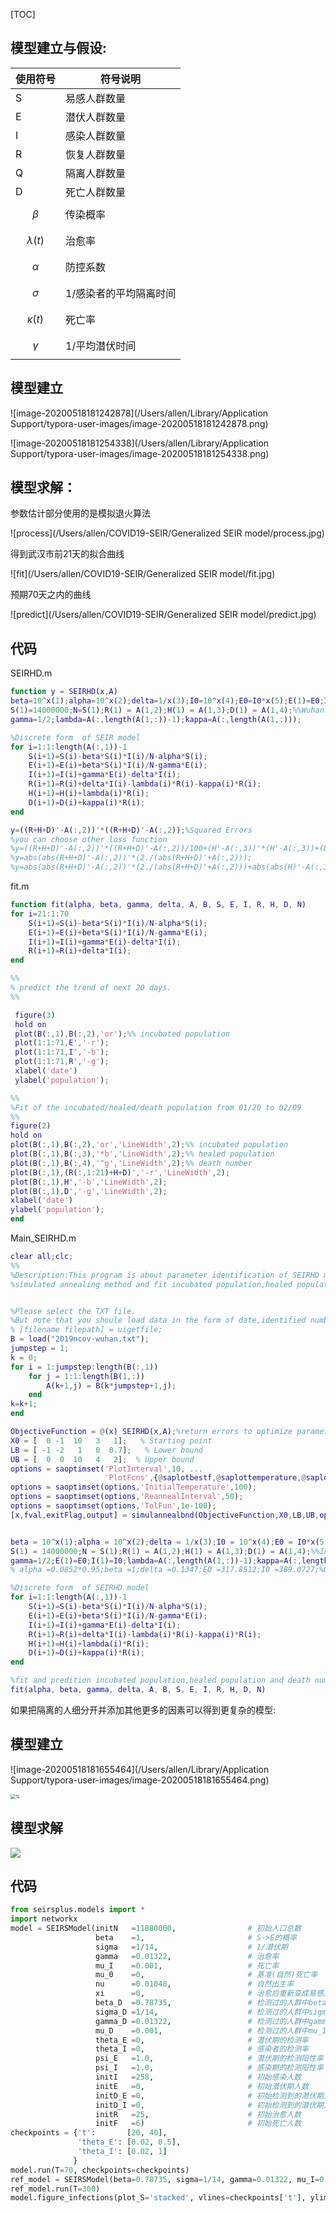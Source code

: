 [TOC]

## 模型建立与假设:

| 使用符号       | 符号说明 |
| -------------- | -------- |
| S              |  易感人群数量        |
| E              |  潜伏人群数量        |
| I              | 感染人群数量         |
| R              |  恢复人群数量        |
| Q              |  隔离人群数量        |
| D              |   死亡人群数量       |
| $$\beta$$      | 传染概率          |
| $$\lambda(t)$$ |  治愈率        |
| $$\alpha$$     |  防控系数        |
| $$\sigma$$     |   1/感染者的平均隔离时间       |
| $$\kappa(t)$$  |   死亡率       |
| $$\gamma$$   |   1/平均潜伏时间      |

## 模型建立

![image-20200518181242878](/Users/allen/Library/Application Support/typora-user-images/image-20200518181242878.png)

![image-20200518181254338](/Users/allen/Library/Application Support/typora-user-images/image-20200518181254338.png)



## 模型求解：

参数估计部分使用的是模拟退火算法

![process](/Users/allen/COVID19-SEIR/Generalized SEIR model/process.jpg)

得到武汉市前21天的拟合曲线

![fit](/Users/allen/COVID19-SEIR/Generalized SEIR model/fit.jpg)

预期70天之内的曲线

![predict](/Users/allen/COVID19-SEIR/Generalized SEIR model/predict.jpg)

## 代码

SEIRHD.m
```matlab
function y = SEIRHD(x,A)
beta=10^x(1);alpha=10^x(2);delta=1/x(3);I0=10^x(4);E0=I0*x(5);E(1)=E0;I(1)=I0;%%parameters
S(1)=14000000;N=S(1);R(1) = A(1,2);H(1) = A(1,3);D(1) = A(1,4);%%Wuhan
gamma=1/2;lambda=A(:,length(A(1,:))-1);kappa=A(:,length(A(1,:)));

%Discrete form  of SEIR model
for i=1:1:length(A(:,1))-1
    S(i+1)=S(i)-beta*S(i)*I(i)/N-alpha*S(i);
    E(i+1)=E(i)+beta*S(i)*I(i)/N-gamma*E(i);
    I(i+1)=I(i)+gamma*E(i)-delta*I(i);
    R(i+1)=R(i)+delta*I(i)-lambda(i)*R(i)-kappa(i)*R(i);
    H(i+1)=H(i)+lambda(i)*R(i);
    D(i+1)=D(i)+kappa(i)*R(i);
end

y=((R+H+D)'-A(:,2))'*((R+H+D)'-A(:,2));%Squared Errors
%you can choose other loss function
%y=((R+H+D)'-A(:,2))'*((R+H+D)'-A(:,2))/100+(H'-A(:,3))'*(H'-A(:,3))+(D'-A(:,4))'*(D'-A(:,4))*20;
%y=abs(abs(R+H+D)'-A(:,2))'*(2./(abs(R+H+D)'+A(:,2)));
%y=abs(abs(R+H+D)'-A(:,2))'*(2./(abs(R+H+D)'+A(:,2)))+abs(abs(H)'-A(:,3))'*(2./(abs(H)'+A(:,3)+1))+abs(abs(D)'-A(:,4))'*(2./(abs(D)'+A(:,4)+1));
```


fit.m
```matlab
function fit(alpha, beta, gamma, delta, A, B, S, E, I, R, H, D, N)
for i=21:1:70
    S(i+1)=S(i)-beta*S(i)*I(i)/N-alpha*S(i);
    E(i+1)=E(i)+beta*S(i)*I(i)/N-gamma*E(i);
    I(i+1)=I(i)+gamma*E(i)-delta*I(i);
    R(i+1)=R(i)+delta*I(i);
end

%%
% predict the trend of next 20 days.
%%

 figure(3)
 hold on
 plot(B(:,1),B(:,2),'or');%% incubated population
 plot(1:1:71,E','-r');
 plot(1:1:71,I','-b');
 plot(1:1:71,R','-g');
 xlabel('date')
 ylabel('population');

%%
%Fit of the incubated/healed/death population from 01/20 to 02/09
%%
figure(2)
hold on
plot(B(:,1),B(:,2),'or','LineWidth',2);%% incubated population
plot(B(:,1),B(:,3),'*b','LineWidth',2);%% healed population
plot(B(:,1),B(:,4),'^g','LineWidth',2);%% death number
plot(B(:,1),(R(:,1:21)+H+D)','-r','LineWidth',2);
plot(B(:,1),H','-b','LineWidth',2);
plot(B(:,1),D','-g','LineWidth',2);
xlabel('date')
ylabel('population');
end
```

Main_SEIRHD.m

```matlab
clear all;clc;
%%
%Description:This program is about parameter identification of SEIRHD model by using
%simulated annealing method and fit incubated population,healed population and death number.


%Please select the TXT file.
%But note that you shoule load data in the form of date,identified number,healed number,death number
% [filename filepath] = uigetfile;
B = load("2019ncov-wuhan.txt");
jumpstep = 1;
k = 0;
for i = 1:jumpstep:length(B(:,1))
    for j = 1:1:length(B(1,:))
        A(k+1,j) = B(k*jumpstep+1,j);
    end
k=k+1;
end

ObjectiveFunction = @(x) SEIRHD(x,A);%return errors to optimize parameters
X0 = [  0 -1  10   3   1];   % Starting point
LB = [ -1 -2   1   0  0.7];   % Lower bound  
UB = [  0  0  10   4   2];  % Upper bound
options = saoptimset('PlotInterval',10, ...
                     'PlotFcns',{@saplotbestf,@saplottemperature,@saplotf,@saplotstopping});
options = saoptimset(options,'InitialTemperature',100);
options = saoptimset(options,'ReannealInterval',50);
options = saoptimset(options,'TolFun',1e-100);
[x,fval,exitFlag,output] = simulannealbnd(ObjectiveFunction,X0,LB,UB,options);%simulated annealing method


beta = 10^x(1);alpha = 10^x(2);delta = 1/x(3);I0 = 10^x(4);E0 = I0*x(5);E(1) = E0;I(1) = I0;%Parameters
S(1) = 14000000;N = S(1);R(1) = A(1,2);H(1) = A(1,3);D(1) = A(1,4);%%Initial value
gamma=1/2;E(1)=E0;I(1)=I0;lambda=A(:,length(A(1,:))-1);kappa=A(:,length(A(1,:)));
% alpha =0.0852*0.95;beta =1;delta =0.1347;E0 =317.8512;I0 =389.0727;%Optimal parameters of Wuhan-the best fit 

%Discrete form  of SEIRHD model
for i=1:1:length(A(:,1))-1
    S(i+1)=S(i)-beta*S(i)*I(i)/N-alpha*S(i);
    E(i+1)=E(i)+beta*S(i)*I(i)/N-gamma*E(i);
    I(i+1)=I(i)+gamma*E(i)-delta*I(i);
    R(i+1)=R(i)+delta*I(i)-lambda(i)*R(i)-kappa(i)*R(i);
    H(i+1)=H(i)+lambda(i)*R(i);
    D(i+1)=D(i)+kappa(i)*R(i);
end

%fit and predition incubated population,healed population and death number
fit(alpha, beta, gamma, delta, A, B, S, E, I, R, H, D, N)

```

如果把隔离的人细分开并添加其他更多的因素可以得到更复杂的模型:

## 模型建立

![image-20200518181655464](/Users/allen/Library/Application Support/typora-user-images/image-20200518181655464.png)

<img src="https://raw.githubusercontent.com/ryansmcgee/seirsplus/master/images/SEIRStesting_deterministic_equations.png" alt="%" style="zoom:50%;" />


## 模型求解

![](/Users/allen/Downloads/download.png)

## 代码

```python
from seirsplus.models import *
import networkx
model = SEIRSModel(initN   =11080000,                # 初始人口总数
                   beta    =1,                       # S->E的概率
                   sigma   =1/14,                    # 1/潜伏期
                   gamma   =0.01322,                 # 治愈率 
                   mu_I    =0.001,                   # 死亡率
                   mu_0    =0,                       # 基准(自然)死亡率
                   nu      =0.01048,                 # 自然出生率
                   xi      =0,                       # 治愈后重新变成易感人群的概率
                   beta_D  =0.78735,                 # 检测过的人群中beta
                   sigma_D =1/14,                    # 检测过的人群中sigma
                   gamma_D =0.01322,                 # 检测过的人群中gamma
                   mu_D    =0.001,                   # 检测过的人群中mu_I
                   theta_E =0,                       # 潜伏期的检测率
                   theta_I =0,                       # 感染者的检测率
                   psi_E   =1.0,                     # 潜伏期的检测阳性率
                   psi_I   =1.0,                     # 感染期的检测阳性率
                   initI   =258,                     # 初始感染人数
                   initE   =0,                       # 初始潜伏期人数 
                   initD_E =0,                       # 初始检测到的潜伏期人数 
                   initD_I =0,                       # 初始检测到的潜伏期人数 
                   initR   =25,                      # 初始治愈人数 
                   initF   =6)                       # 初始死亡人数
checkpoints = {'t':       [20, 40],  
               'theta_E': [0.02, 0.5], 
               'theta_I': [0.02, 1]
              }
model.run(T=70, checkpoints=checkpoints)
ref_model = SEIRSModel(beta=0.78735, sigma=1/14, gamma=0.01322, mu_I=0.001, initI=258, initN=11080000) 
ref_model.run(T=300)
model.figure_infections(plot_S='stacked', vlines=checkpoints['t'], ylim=1, shaded_reference_results=ref_model)
```



